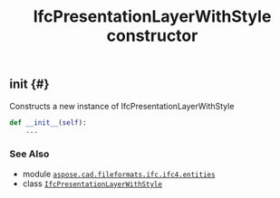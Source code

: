 ﻿---
title: IfcPresentationLayerWithStyle constructor
second_title: Aspose.CAD for Python via .NET API References
description: 
type: docs
weight: 10
url: /python-net/aspose.cad.fileformats.ifc.ifc4.entities/ifcpresentationlayerwithstyle/__init__/
is_root: false
---

## __init__ {#}

Constructs a new instance of IfcPresentationLayerWithStyle



```python
def __init__(self):
    ...
```





### See Also
* module [`aspose.cad.fileformats.ifc.ifc4.entities`](../../)
* class [`IfcPresentationLayerWithStyle`](/cad/python-net/aspose.cad.fileformats.ifc.ifc4.entities/ifcpresentationlayerwithstyle)
